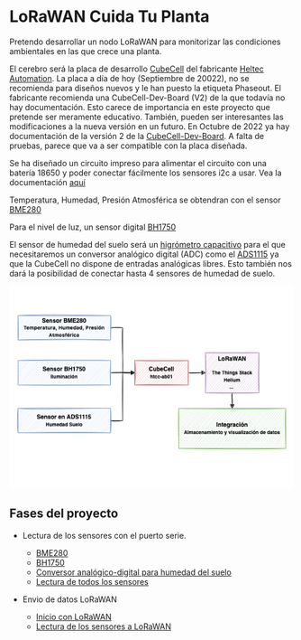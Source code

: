 # LoRaWAN Cuida Tu Planta

Pretendo desarrollar un nodo LoRaWAN para monitorizar las condiciones ambientales en las que crece una planta.

El cerebro será la placa de desarrollo [CubeCell](https://heltec.org/project/htcc-ab01/) del fabricante [Heltec Automation](https://heltec.org/). La placa a día de hoy (Septiembre de 20022), no se recomienda para diseños nuevos y le han puesto la etiqueta Phaseout. El fabricante recomienda una CubeCell-Dev-Board (V2) de la que todavía no hay documentación. Esto carece de importancia en este proyecto que pretende ser meramente educativo. También, pueden ser interesantes las modificaciones a la nueva versión en un futuro.
En Octubre de 2022 ya hay documentación de la versión 2 de la [CubeCell-Dev-Board](https://heltec.org/project/htcc-ab01-v2/). A falta de pruebas, parece que va a ser compatible con la placa diseñada.  

Se ha diseñado un circuito impreso para alimentar el circuito con una batería 18650 y poder conectar fácilmente los sensores i2c a usar. Vea la documentación [aquí](/hardware/README.md)

Temperatura, Humedad, Presión Atmosférica se obtendran con el sensor [BME280](https://www.luisllamas.es/sensor-ambiental-arduino-bme280/)

Para el nivel de luz, un sensor digital [BH1750](https://www.luisllamas.es/medir-cantidad-de-luxes-con-arduino-y-el-luxometro-bh1750/)

El sensor de humedad del suelo será un [higrómetro capacitivo](https://www.luisllamas.es/sensor-de-humedad-del-suelo-capacitivo-y-arduino/) para el que necesitaremos un conversor analógico digital (ADC) como el [ADS1115](https://www.luisllamas.es/entrada-analogica-adc-de-16-bits-con-arduino-y-ads1115/) ya que la CubeCell no dispone de entradas analógicas libres. Esto también nos dará la posibilidad de conectar hasta 4 sensores de humedad de suelo. 

![](/software/docs/Cuitupla.drawio2.png)

## Fases del proyecto 

- Lectura de los sensores con el puerto serie.
    - [BME280](/software/02_inicio_bme280/README.md)
    - [BH1750](/software/03_inicio_bh1750/README.md)
    - [Conversor analógico-digital para humedad del suelo](/software/04_inicio_ads1115/README.md)
    - [Lectura de todos los sensores](/software/05_sensores_todos/README.md)

- Envio de datos LoRaWAN
    - [Inicio con LoRaWAN](/software/06_inicio_lorawan/README.md)
    - [Lectura de los sensores a LoRaWAN](/software/07_sensores_lorawan/README.md)